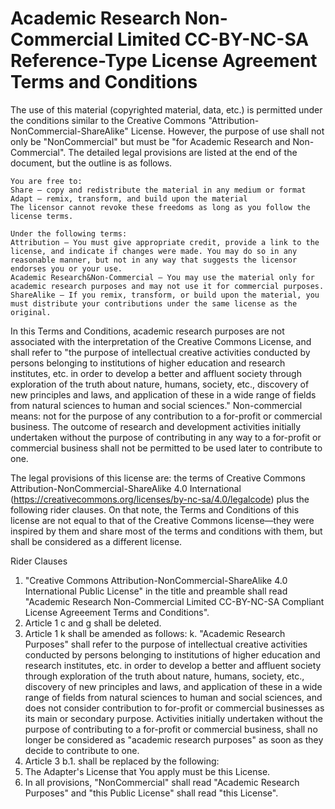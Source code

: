 # Academic Research Non-Commercial Limited CC-BY-NC-SA Reference-Type License Agreement Terms and Conditions

The use of this material (copyrighted material, data, etc.) is permitted under the conditions similar to the Creative Commons "Attribution-NonCommercial-ShareAlike" License. However, the purpose of use shall not only be "NonCommercial" but must be "for Academic Research and Non-Commercial".
The detailed legal provisions are listed at the end of the document, but the outline is as follows.

    You are free to:
    Share — copy and redistribute the material in any medium or format
    Adapt — remix, transform, and build upon the material
    The licensor cannot revoke these freedoms as long as you follow the license terms.
     
    Under the following terms:
    Attribution — You must give appropriate credit, provide a link to the license, and indicate if changes were made. You may do so in any reasonable manner, but not in any way that suggests the licensor endorses you or your use.
    Academic Research&Non-Commercial — You may use the material only for academic research purposes and may not use it for commercial purposes. 
    ShareAlike — If you remix, transform, or build upon the material, you must distribute your contributions under the same license as the original.

In this Terms and Conditions, academic research purposes are not associated with the interpretation of the Creative Commons License, and shall refer to "the purpose of intellectual creative activities conducted by persons belonging to institutions of higher education and research institutes, etc. in order to develop a better and affluent society through exploration of the truth about nature, humans, society, etc., discovery of new principles and laws, and application of these in a wide range of fields from natural sciences to human and social sciences." Non-commercial means: not for the purpose of any contribution to a for-profit or commercial business. The outcome of research and development activities initially undertaken without the purpose of contributing in any way to a for-profit or commercial business shall not be permitted to be used later to contribute to one.

The legal provisions of this license are: the terms of Creative Commons Attribution-NonCommercial-ShareAlike 4.0 International (https://creativecommons.org/licenses/by-nc-sa/4.0/legalcode) plus the following rider clauses. On that note, the Terms and Conditions of this license are not equal to that of the Creative Commons license—they were inspired by them and share most of the terms and conditions with them, but shall be considered as a different license.

Rider Clauses
1. "Creative Commons Attribution-NonCommercial-ShareAlike 4.0 International Public License" in the title and preamble shall read "Academic Research Non-Commercial Limited CC-BY-NC-SA Compliant License Agreeement Terms and Conditions".
2. Article 1 c and g shall be deleted.
3. Article 1 k shall be amended as follows:
k. "Academic Research Purposes" shall refer to the purpose of intellectual creative activities conducted by persons belonging to institutions of higher education and research institutes, etc. in order to develop a better and affluent society through exploration of the truth about nature, humans, society, etc., discovery of new principles and laws, and application of these in a wide range of fields from natural sciences to human and social sciences, and does not consider contribution to for-profit or commercial businesses as its main or secondary purpose. Activities initially undertaken without the purpose of contributing to a for-profit or commercial business, shall no longer be considered as "academic research purposes" as soon as they decide to contribute to one.
4. Article 3 b.1. shall be replaced by the following:
1. The Adapter's License that You apply must be this License.
5. In all provisions, "NonCommercial" shall read "Academic Research Purposes" and "this Public License" shall read "this License".
